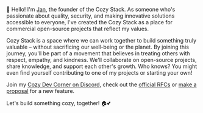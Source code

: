 👋 Hello!  I'm [Jan](https://github.com/jehrhardt), the founder of the Cozy Stack. As someone who's passionate about quality, security, and making innovative solutions accessible to everyone, I've created the Cozy Stack as a place for commercial open-source projects that reflect my values.

Cozy Stack is a space where we can work together to build something truly valuable – without sacrificing our well-being or the planet. By joining this journey, you'll be part of a movement that believes in treating others with respect, empathy, and kindness. We'll collaborate on open-source projects, share knowledge, and support each other's growth. Who knows? You might even find yourself contributing to one of my projects or starting your own!

Join my [Cozy Dev Corner on Discord](https://discord.gg/QaCTXq2Gxm), check out the [official RFCs](https://github.com/orgs/cozydev-labs/discussions/categories/official-rfcs) or [make a proposal](https://github.com/orgs/cozydev-labs/discussions/categories/proposals) for a new feature.

Let's build something cozy, together! 🏠💕
